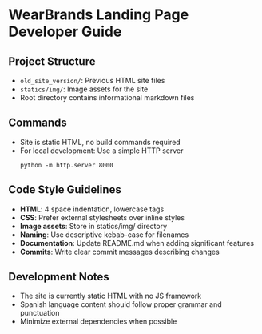 # WearBrands Landing Page Developer Guide

## Project Structure
- `old_site_version/`: Previous HTML site files
- `statics/img/`: Image assets for the site
- Root directory contains informational markdown files

## Commands
- Site is static HTML, no build commands required
- For local development: Use a simple HTTP server
  ```
  python -m http.server 8000
  ```

## Code Style Guidelines
- **HTML**: 4 space indentation, lowercase tags
- **CSS**: Prefer external stylesheets over inline styles
- **Image assets**: Store in statics/img/ directory
- **Naming**: Use descriptive kebab-case for filenames
- **Documentation**: Update README.md when adding significant features
- **Commits**: Write clear commit messages describing changes

## Development Notes
- The site is currently static HTML with no JS framework
- Spanish language content should follow proper grammar and punctuation
- Minimize external dependencies when possible